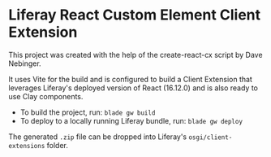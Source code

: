 # Liferay React Custom Element Client Extension

This project was created with the help of the create-react-cx script by Dave Nebinger.

It uses Vite for the build and is configured to build a Client Extension that leverages Liferay's deployed version of React (16.12.0) and is also ready to use Clay components.

- To build the project, run: `blade gw build`
- To deploy to a locally running Liferay bundle, run: `blade gw deploy`

The generated `.zip` file can be dropped into Liferay's `osgi/client-extensions` folder.
